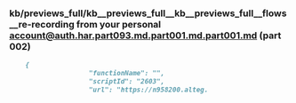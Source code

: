 ### kb/previews_full/kb__previews_full__kb__previews_full__flows__re-recording from your personal account@auth.har.part093.md.part001.md.part001.md (part 002)

```md
    {
                    "functionName": "",
                    "scriptId": "2603",
                    "url": "https://n958200.alteg.
```

```
